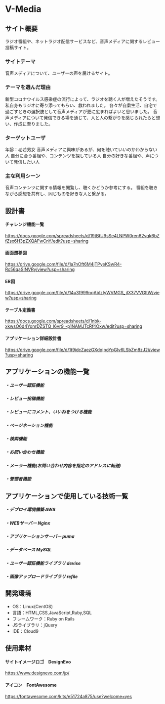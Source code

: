 # V-Media

## サイト概要
ラジオ番組や、ネットラジオ配信サービスなど、音声メディアに関するレビュー投稿サイト。

### サイトテーマ
音声メディアについて、ユーザーの声を届けるサイト。

### テーマを選んだ理由
新型コロナウイルス感染症の流行によって、ラジオを聴く人が増えたそうです。
私自身もラジオに寄り添ってもらい、救われました。
各々が自粛生活、自宅で過ごすときの選択肢として音声メディアが更に広まればよいと思いました。
音声メディアについて発信できる場を通じて、人と人の繋がりを感じられたらと想い、作成に至りました。

### ターゲットユーザ
年齢：老若男女
音声メディアに興味があるが、何を聴いていいのかわからない人
自分に合う番組や、コンテンツを探している人
自分の好きな番組や、声について発信したい人

### 主な利用シーン
音声コンテンツに関する情報を閲覧し、聴くかどうか参考にする。
番組を聴きながら感想を共有し、同じものを好きな人と繋がる。

## 設計書
#### チャレンジ機能一覧
https://docs.google.com/spreadsheets/d/19tBtU9sSe4LNPW0ren62vqk6bZfZsx6H3pZXQAFwCnY/edit?usp=sharing

#### 画面遷移図
https://drive.google.com/file/d/1a7nOft6M4jTPyeKSwR4-Rc56qaSINVRy/view?usp=sharing

#### ER図
https://drive.google.com/file/d/14u3f999nqAblzIyWVMGS_jIX37VVGltW/view?usp=sharing

#### テーブル定義書
https://docs.google.com/spreadsheets/d/1nbk-xkwsO6d4YonrDZSTQ_l6vr9_-p1NAMJTcRf4Oxw/edit?usp=sharing

#### アプリケーション詳細設計書
https://drive.google.com/file/d/1t9idcZaezGXdqipoYpGIv6LSbZm8zJ2j/view?usp=sharing

## アプリケーションの機能一覧
##### ・ユーザー認証機能
##### ・レビュー投稿機能
##### ・レビューにコメント、いいねをつける機能
##### ・ページネーション機能
##### ・検索機能
##### ・お問い合わせ機能
##### ・メーラー機能(お問い合わせ内容を指定のアドレスに転送)
##### ・管理者機能

## アプリケーションで使用している技術一覧
##### ・デプロイ環境構築 AWS
##### ・WEBサーバー Nginx
##### ・アプリケーションサーバー puma
##### ・データベース MySQL
##### ・ユーザー認証機能ライブラリ devise
##### ・画像アップロードライブラリ refile

## 開発環境
- OS：Linux(CentOS)
- 言語：HTML,CSS,JavaScript,Ruby,SQL
- フレームワーク：Ruby on Rails
- JSライブラリ：jQuery
- IDE：Cloud9

## 使用素材
#### サイトイメージロゴ　DesignEvo　
https://www.designevo.com/jp/

#### アイコン　FontAwesome
https://fontawesome.com/kits/e51724a875/use?welcome=yes

